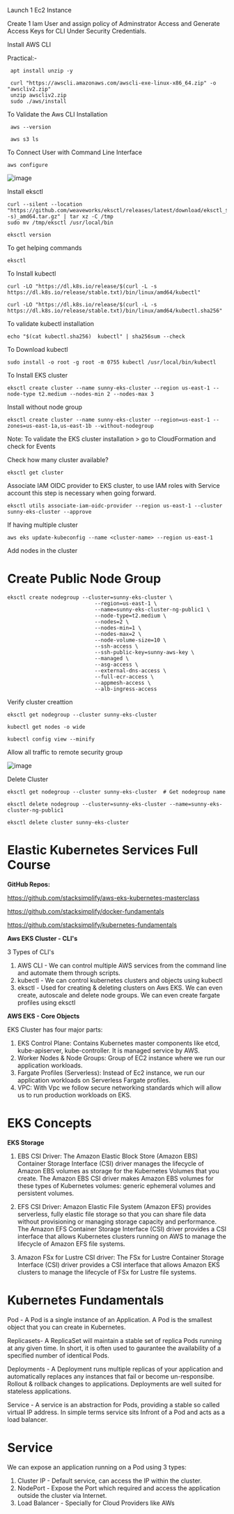 Launch 1 Ec2 Instance

Create 1 Iam User and assign policy of Adminstrator Access and Generate Access Keys for CLI Under Security Credentials.

Install AWS CLI

Practical:-
      
     apt install unzip -y
	    
     curl "https://awscli.amazonaws.com/awscli-exe-linux-x86_64.zip" -o "awscliv2.zip"
     unzip awscliv2.zip
     sudo ./aws/install
     
To Validate the Aws CLI Installation

     aws --version

     aws s3 ls

To Connect User with Command Line Interface

    aws configure

![image](https://github.com/sunnyvalechha/Aws-Eks-Cluster-Setup/assets/59471885/a1932aac-32f8-4598-8948-560b108f2abd)

Install eksctl

    curl --silent --location "https://github.com/weaveworks/eksctl/releases/latest/download/eksctl_$(uname -s)_amd64.tar.gz" | tar xz -C /tmp
    sudo mv /tmp/eksctl /usr/local/bin

    eksctl version

To get helping commands 

    eksctl

To Install kubectl

    curl -LO "https://dl.k8s.io/release/$(curl -L -s https://dl.k8s.io/release/stable.txt)/bin/linux/amd64/kubectl"

    curl -LO "https://dl.k8s.io/release/$(curl -L -s https://dl.k8s.io/release/stable.txt)/bin/linux/amd64/kubectl.sha256"

To validate kubectl installation

    echo "$(cat kubectl.sha256)  kubectl" | sha256sum --check

To Download kubectl

    sudo install -o root -g root -m 0755 kubectl /usr/local/bin/kubectl

To Install EKS cluster 

    eksctl create cluster --name sunny-eks-cluster --region us-east-1 --node-type t2.medium --nodes-min 2 --nodes-max 3

Install without node group
    
    eksctl create cluster --name sunny-eks-cluster --region=us-east-1 --zones=us-east-1a,us-east-1b --without-nodegroup

Note: To validate the EKS cluster installation > go to CloudFormation and check for Events

Check how many cluster available?

    eksctl get cluster

Associate IAM OIDC provider to EKS cluster, to use IAM roles with Service account this step is necessary when going forward.

    eksctl utils associate-iam-oidc-provider --region us-east-1 --cluster sunny-eks-cluster --approve

If having multiple cluster

    aws eks update-kubeconfig --name <cluster-name> --region us-east-1

Add nodes in the cluster

# Create Public Node Group   
	eksctl create nodegroup --cluster=sunny-eks-cluster \
                       			--region=us-east-1 \
                       			--name=sunny-eks-cluster-ng-public1 \
                       			--node-type=t2.medium \
                       			--nodes=2 \
                       			--nodes-min=1 \
                       			--nodes-max=2 \
                       			--node-volume-size=10 \
                       			--ssh-access \
                       			--ssh-public-key=sunny-aws-key \
                       			--managed \
                       			--asg-access \
                       			--external-dns-access \
                       			--full-ecr-access \
                       			--appmesh-access \
                       			--alb-ingress-access 

Verify cluster creattion

	eksctl get nodegroup --cluster sunny-eks-cluster

 	kubectl get nodes -o wide

  	kubectl config view --minify

Allow all traffic to remote security group

![image](https://github.com/user-attachments/assets/220a3a13-7d66-43dc-ad07-18df1b0c7801)

Delete Cluster

	eksctl get nodegroup --cluster sunny-eks-cluster  # Get nodegroup name

	eksctl delete nodegroup --cluster=sunny-eks-cluster --name=sunny-eks-cluster-ng-public1

 	eksctl delete cluster sunny-eks-cluster

 	


 


# Elastic Kubernetes Services Full Course

**GitHub Repos:**

https://github.com/stacksimplify/aws-eks-kubernetes-masterclass

https://github.com/stacksimplify/docker-fundamentals

https://github.com/stacksimplify/kubernetes-fundamentals

**Aws EKS Cluster - CLI's**

3 Types of CLI's

1. AWS CLI - We can control multiple AWS services from the command line and automate them through scripts.
2. kubectl - We can control kubernetes clusters and objects using kubectl
3. eksctl - Used for creating & deleting clusters on Aws EKS.
            We can even create, autoscale and delete node groups.
            We can even create fargate profiles using eksctl

**AWS EKS - Core Objects**

EKS Cluster has four major parts:

1. EKS Control Plane: Contains Kubernetes master components like etcd, kube-apiserver, kube-controller. It is managed service by AWS.
2. Worker Nodes & Node Groups: Group of EC2 instance where we run our application workloads.
3. Fargate Profiles (Serverless): Instead of Ec2 instance, we run our application workloads on Serverless Fargate profiles.
4. VPC: With Vpc we follow secure networking standards which will allow us to run production workloads on EKS.











# EKS Concepts 

**EKS Storage**

1. EBS CSI Driver: The Amazon Elastic Block Store (Amazon EBS) Container Storage Interface (CSI) driver manages the lifecycle of Amazon EBS volumes as storage for the Kubernetes Volumes that you create. The Amazon EBS CSI driver makes Amazon EBS volumes for these types of Kubernetes volumes: generic ephemeral volumes and persistent volumes.
   
2. EFS CSI Driver: Amazon Elastic File System (Amazon EFS) provides serverless, fully elastic file storage so that you can share file data without provisioning or managing storage capacity and performance. The Amazon EFS Container Storage Interface (CSI) driver provides a CSI interface that allows Kubernetes clusters running on AWS to manage the lifecycle of Amazon EFS file systems.
  
3. Amazon FSx for Lustre CSI driver: The FSx for Lustre Container Storage Interface (CSI) driver provides a CSI interface that allows Amazon EKS clusters to manage the lifecycle of FSx for Lustre file systems.


# Kubernetes Fundamentals

Pod - A Pod is a single instance of an Application. A Pod is the smallest object that you can create in Kubernetes.

Replicasets- A ReplicaSet will maintain a stable set of replica Pods running at any given time. In short, it is often used to gaurantee the availability of a specified number of identical Pods.

Deployments - A Deployment runs multiple replicas of your application and automatically replaces any instances that fail or become un-responsibe. Rollout & rollback changes to applications. Deployments are well suited for stateless applications.

Service - A service is an abstraction for Pods, providing a stable so called virtual IP address. In simple terms service sits Infront of a Pod and acts as a load balancer.


# Service

We can expose an application running on a Pod using 3 types:
1. Cluster IP - Default service, can access the IP within the cluster.
2. NodePort - Expose the Port which required and access the application outside the cluster via Internet.
3. Load Balancer - Specially for Cloud Providers like AWs 

